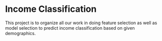 # Income Classification

This project is to organize all our work in doing feature selection as well as model selection to predict income classification based on given demographics.
